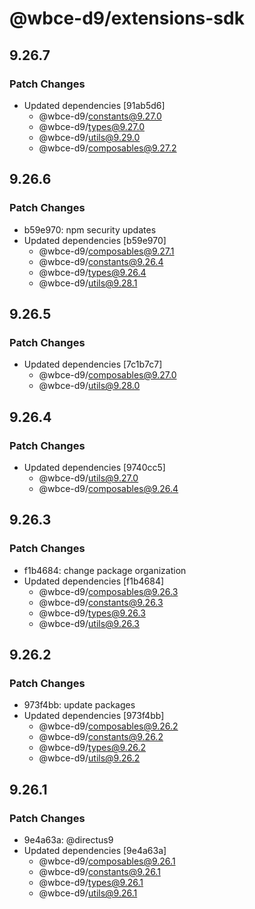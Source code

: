 # @wbce-d9/extensions-sdk

## 9.26.7

### Patch Changes

- Updated dependencies [91ab5d6]
  - @wbce-d9/constants@9.27.0
  - @wbce-d9/types@9.27.0
  - @wbce-d9/utils@9.29.0
  - @wbce-d9/composables@9.27.2

## 9.26.6

### Patch Changes

- b59e970: npm security updates
- Updated dependencies [b59e970]
  - @wbce-d9/composables@9.27.1
  - @wbce-d9/constants@9.26.4
  - @wbce-d9/types@9.26.4
  - @wbce-d9/utils@9.28.1

## 9.26.5

### Patch Changes

- Updated dependencies [7c1b7c7]
  - @wbce-d9/composables@9.27.0
  - @wbce-d9/utils@9.28.0

## 9.26.4

### Patch Changes

- Updated dependencies [9740cc5]
  - @wbce-d9/utils@9.27.0
  - @wbce-d9/composables@9.26.4

## 9.26.3

### Patch Changes

- f1b4684: change package organization
- Updated dependencies [f1b4684]
  - @wbce-d9/composables@9.26.3
  - @wbce-d9/constants@9.26.3
  - @wbce-d9/types@9.26.3
  - @wbce-d9/utils@9.26.3

## 9.26.2

### Patch Changes

- 973f4bb: update packages
- Updated dependencies [973f4bb]
  - @wbce-d9/composables@9.26.2
  - @wbce-d9/constants@9.26.2
  - @wbce-d9/types@9.26.2
  - @wbce-d9/utils@9.26.2

## 9.26.1

### Patch Changes

- 9e4a63a: @directus9
- Updated dependencies [9e4a63a]
  - @wbce-d9/composables@9.26.1
  - @wbce-d9/constants@9.26.1
  - @wbce-d9/types@9.26.1
  - @wbce-d9/utils@9.26.1
